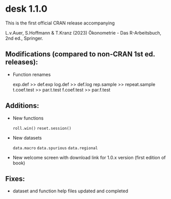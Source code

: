 # desk 1.1.0

This is the first official CRAN release accompanying

L.v.Auer, S.Hoffmann & T.Kranz (2023) Ökonometrie - Das R-Arbeitsbuch, 2nd ed., Springer.


## Modifications (compared to non-CRAN 1st ed. releases):

* Function renames

    exp.def >> def.exp
    log.def >> def.log
    rep.sample >> repeat.sample
    t.coef.test >> par.t.test
    f.coef.test >> par.f.test

## Additions:

* New functions

    `roll.win()`
    `reset.session()`

* New datasets

    `data.macro`
    `data.spurious`
    `data.regional`

* New welcome screen with download link for 1.0.x version (first edition of book)

## Fixes:

* dataset and function help files updated and completed


